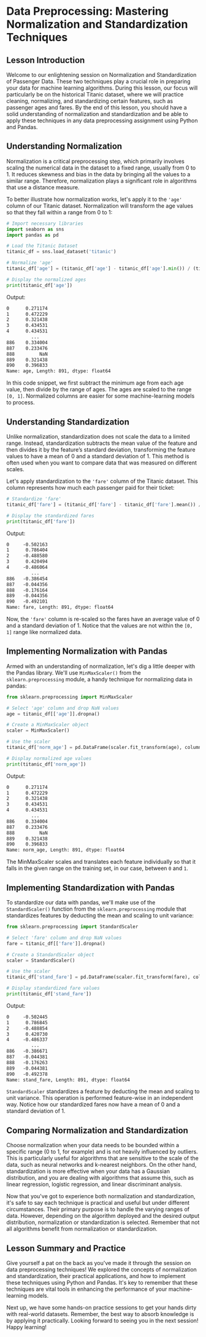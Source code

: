 # Data Preprocessing: Mastering Normalization and Standardization Techniques

## Lesson Introduction
Welcome to our enlightening session on Normalization and Standardization of Passenger Data. These two techniques play a crucial role in preparing your data for machine learning algorithms. During this lesson, our focus will particularly be on the historical Titanic dataset, where we will practice cleaning, normalizing, and standardizing certain features, such as passenger ages and fares. By the end of this lesson, you should have a solid understanding of normalization and standardization and be able to apply these techniques in any data preprocessing assignment using Python and Pandas.

## Understanding Normalization
Normalization is a critical preprocessing step, which primarily involves scaling the numerical data in the dataset to a fixed range, usually from 0 to 1. It reduces skewness and bias in the data by bringing all the values to a similar range. Therefore, normalization plays a significant role in algorithms that use a distance measure.

To better illustrate how normalization works, let's apply it to the `'age'` column of our Titanic dataset. Normalization will transform the age values so that they fall within a range from 0 to 1:

```Python
# Import necessary libraries
import seaborn as sns
import pandas as pd

# Load the Titanic Dataset
titanic_df = sns.load_dataset('titanic')

# Normalize 'age'
titanic_df['age'] = (titanic_df['age'] - titanic_df['age'].min()) / (titanic_df['age'].max() - titanic_df['age'].min())

# Display the normalized ages
print(titanic_df['age'])
```

Output:

```Markdown
0      0.271174
1      0.472229
2      0.321438
3      0.434531
4      0.434531
         ...
886    0.334004
887    0.233476
888         NaN
889    0.321438
890    0.396833
Name: age, Length: 891, dtype: float64
```

In this code snippet, we first subtract the minimum age from each age value, then divide by the range of ages. The ages are scaled to the range `[0, 1]`. Normalized columns are easier for some machine-learning models to process.

## Understanding Standardization
Unlike normalization, standardization does not scale the data to a limited range. Instead, standardization subtracts the mean value of the feature and then divides it by the feature’s standard deviation, transforming the feature values to have a mean of 0 and a standard deviation of 1. This method is often used when you want to compare data that was measured on different scales.

Let's apply standardization to the `'fare'` column of the Titanic dataset. This column represents how much each passenger paid for their ticket:

```Python
# Standardize 'fare'
titanic_df['fare'] = (titanic_df['fare'] - titanic_df['fare'].mean()) / titanic_df['fare'].std()

# Display the standardized fares
print(titanic_df['fare'])
```

Output:

```Markdown
0     -0.502163
1      0.786404
2     -0.488580
3      0.420494
4     -0.486064
         ...
886   -0.386454
887   -0.044356
888   -0.176164
889   -0.044356
890   -0.492101
Name: fare, Length: 891, dtype: float64
```

Now, the `'fare'` column is re-scaled so the fares have an average value of 0 and a standard deviation of 1. Notice that the values are not within the `[0, 1]` range like normalized data.

## Implementing Normalization with Pandas
Armed with an understanding of normalization, let's dig a little deeper with the Pandas library. We'll use `MinMaxScaler()` from the `sklearn.preprocessing` module, a handy technique for normalizing data in pandas:

```Python
from sklearn.preprocessing import MinMaxScaler

# Select 'age' column and drop NaN values
age = titanic_df[['age']].dropna()

# Create a MinMaxScaler object
scaler = MinMaxScaler()

# Use the scaler
titanic_df['norm_age'] = pd.DataFrame(scaler.fit_transform(age), columns=age.columns, index=age.index)

# Display normalized age values
print(titanic_df['norm_age'])
```

Output:

```Markdown
0      0.271174
1      0.472229
2      0.321438
3      0.434531
4      0.434531
         ...
886    0.334004
887    0.233476
888         NaN
889    0.321438
890    0.396833
Name: norm_age, Length: 891, dtype: float64
```

The MinMaxScaler scales and translates each feature individually so that it falls in the given range on the training set, in our case, between `0` and `1`.

## Implementing Standardization with Pandas
To standardize our data with pandas, we'll make use of the `StandardScaler()` function from the `sklearn.preprocessing` module that standardizes features by deducting the mean and scaling to unit variance:

```Python
from sklearn.preprocessing import StandardScaler

# Select 'fare' column and drop NaN values
fare = titanic_df[['fare']].dropna()

# Create a StandardScaler object
scaler = StandardScaler()

# Use the scaler
titanic_df['stand_fare'] = pd.DataFrame(scaler.fit_transform(fare), columns=fare.columns, index=fare.index)

# Display standardized fare values
print(titanic_df['stand_fare'])
```

Output:

```Markdown
0     -0.502445
1      0.786845
2     -0.488854
3      0.420730
4     -0.486337
         ...
886   -0.386671
887   -0.044381
888   -0.176263
889   -0.044381
890   -0.492378
Name: stand_fare, Length: 891, dtype: float64
```

`StandardScaler` standardizes a feature by deducting the mean and scaling to unit variance. This operation is performed feature-wise in an independent way. Notice how our standardized fares now have a mean of 0 and a standard deviation of 1.

## Comparing Normalization and Standardization
Choose normalization when your data needs to be bounded within a specific range (0 to 1, for example) and is not heavily influenced by outliers. This is particularly useful for algorithms that are sensitive to the scale of the data, such as neural networks and k-nearest neighbors. On the other hand, standardization is more effective when your data has a Gaussian distribution, and you are dealing with algorithms that assume this, such as linear regression, logistic regression, and linear discriminant analysis.

Now that you've got to experience both normalization and standardization, it's safe to say each technique is practical and useful but under different circumstances. Their primary purpose is to handle the varying ranges of data. However, depending on the algorithm deployed and the desired output distribution, normalization or standardization is selected. Remember that not all algorithms benefit from normalization or standardization.

## Lesson Summary and Practice
Give yourself a pat on the back as you've made it through the session on data preprocessing techniques! We explored the concepts of normalization and standardization, their practical applications, and how to implement these techniques using Python and Pandas. It's key to remember that these techniques are vital tools in enhancing the performance of your machine-learning models.

Next up, we have some hands-on practice sessions to get your hands dirty with real-world datasets. Remember, the best way to absorb knowledge is by applying it practically. Looking forward to seeing you in the next session! Happy learning!
